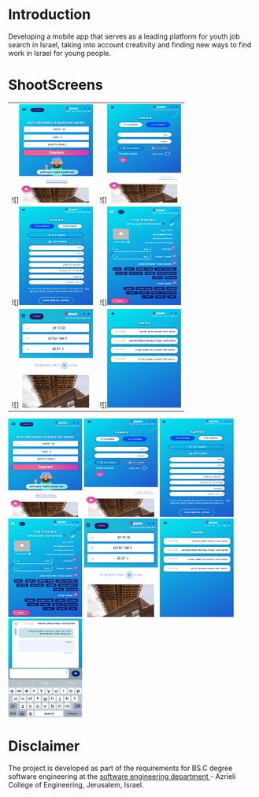 # Introduction
Developing a mobile app that serves as a leading platform for youth job search in Israel, taking into account creativity and finding new ways to find work in Israel for young people.


# ShootScreens

|              |    |
:-------------------------:|:-------------------------:
![]<img width="150" height="200" src="https://github.com/rashaSheheibar/sahbak/blob/master/Images/image1.png?raw=true" />   |  ![]<img width="150" height="200" src="https://github.com/rashaSheheibar/sahbak/blob/master/Images/image2.png?raw=true" />
![]<img width="150" height="200" src="https://github.com/rashaSheheibar/sahbak/blob/master/Images/image4.png?raw=true" /> |  ![]<img width="150" height="200" src="https://github.com/rashaSheheibar/sahbak/blob/master/Images/image5.png?raw=true" />
![]<img width="150" height="200" src="https://github.com/rashaSheheibar/sahbak/blob/master/Images/image6.png?raw=true" />|  ![]<img width="150" height="200" src="https://github.com/rashaSheheibar/sahbak/blob/master/Images/image7.png?raw=true" />

<img width="150" height="200" src="https://github.com/rashaSheheibar/sahbak/blob/master/Images/image1.png?raw=true" /> 
<img width="150" height="200" src="https://github.com/rashaSheheibar/sahbak/blob/master/Images/image2.png?raw=true" />
<img width="150" height="200" src="https://github.com/rashaSheheibar/sahbak/blob/master/Images/image4.png?raw=true" />
<img width="150" height="200" src="https://github.com/rashaSheheibar/sahbak/blob/master/Images/image5.png?raw=true" />
<img width="150" height="200" src="https://github.com/rashaSheheibar/sahbak/blob/master/Images/image6.png?raw=true" />
<img width="150" height="200" src="https://github.com/rashaSheheibar/sahbak/blob/master/Images/image7.png?raw=true" />
<img width="150" height="200" src="https://github.com/rashaSheheibar/sahbak/blob/master/Images/image8.png?raw=true" />


# Disclaimer

The project is developed as part of the requirements for BS.C degree software engineering at the  [software engineering department ](https://www.jce.ac.il/) - Azrieli College of Engineering, Jerusalem, Israel.
